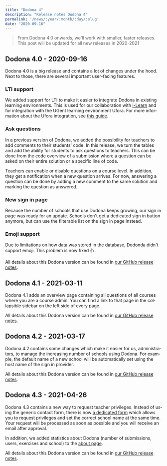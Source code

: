 ```yaml
---
title: "Dodona 4"
description: "Release notes Dodona 4"
permalink: '/news/:year/:month/:day/:slug'
date: "2020-09-16"
---
```


<NewsHeader :title="$frontmatter.title" :date="$frontmatter.date" lang="en" />

> From Dodona 4.0 onwards, we'll work with smaller, faster releases. This post will be updated for all new releases in 2020-2021

## Dodona 4.0 - 2020-09-16

Dodona 4.0 is a big release and contains a lot of changes under the hood. Next to those, there are several important user-facing features.

### LTI support
We added support for LTI to make it easier to integrate Dodona in existing learning environments. This is used for our collaboration with [i-Learn](https://www.i-learn.vlaanderen/en) and for integration with the UGent learning environment Ufora. For more information about the Ufora integration, see [this guide](/en/guides/teachers/ufora).

### Ask questions
In a previous version of Dodona, we added the possibility for teachers to add comments to their students' code. In this release, we turn the tables and add the ability for students to ask questions to teachers. This can be done from the code overview of a submission where a question can be asked on their entire solution or a specific line of code.

Teachers can enable or disable questions on a course level. In addition, they get a notification when a new question arrives. For now, answering a question can be done by adding a new comment to the same solution and marking the question as answered.

### New sign in page
Because the number of schools that use Dodona keeps growing, our sign in page was ready for an update. Schools don't get a dedicated sign in button anymore, but can use the filterable list on the sign in page instead.

### Emoji support
Due to limitations on how data was stored in the database, Dodonda didn't support emoji. This problem is now fixed 👍.

All details about this Dodona version can be found in [our GitHub release notes](https://github.com/dodona-edu/dodona/releases/tag/4.0).

## Dodona 4.1 - 2021-03-11

Dodona 4.1 adds an overview page containing all questions of all courses where you are a course admin. You can find a link to that page in the collapsible sidebar on the left side of every page.

All details about this Dodona version can be found in [our GitHub release notes](https://github.com/dodona-edu/dodona/releases/tag/4.1).

## Dodona 4.2 - 2021-03-17

Dodona 4.2 contains some changes which make it easier for us, administrators, to manage the increasing number of schools using Dodona. For example, the default name of a new school will be automatically set using the host name of the sign in provider.

All details about this Dodona version can be found in [our GitHub release notes](https://github.com/dodona-edu/dodona/releases/tag/4.2).

## Dodona 4.3 - 2021-04-26

Dodona 4.3 contains a new way to request teacher privileges. Instead of using the generic contact form, there is now [a dedicated form](https://dodona.ugent.be/en/rights_requests/new/) which allows you to request privileges and set the correct school name at the same time. Your request will be processed as soon as possible and you will receive an email after approval.

In addition, we added statistics about Dodona (number of submissions, users, exercises and school) to the [about page](https://dodona.ugent.be/en/about).

All details about this Dodona version can be found in [our GitHub release notes](https://github.com/dodona-edu/dodona/releases/tag/4.3).
